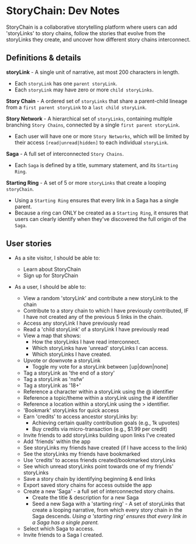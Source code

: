 # StoryChain: Dev Notes

StoryChain is a collaborative storytelling platform where users can add 'storyLinks'
to story chains, follow the stories that evolve from the storyLinks they create, and
uncover how different story chains interconnect.

## Definitions & details

**storyLink** - A single unit of narrative, ast most 200 characters in length.

  * Each `storyLink` has one `parent storyLink`.
  * Each `storyLink` may have zero or more `child storyLinks`.

**Story Chain** - A ordered set of `storyLinks` that share a parent-child lineage
  from a `first parent storyLink` to a `last child storyLink`.

**Story Network** - A hierarchical set of `storyLinks`, containing multiple
  branching `Story Chains`, connected by a single `first parent storyLink`.
  
  * Each user will have one or more `Story Networks`, which will be limited by
      their access `[read|unread|hidden]` to each individual `storyLink`.

**Saga** - A full set of interconnected `Story Chains`.

  * Each `Saga` is defined by a title, summary statement, and its `Starting Ring`.
  
**Starting Ring** - A set of 5 or more `storyLinks` that create a looping
  `storyChain`.

  * Using a `Starting Ring` ensures that every link in a Saga has a single parent.
  * Because a ring can ONLY be created as a `Starting Ring`, it ensures that users
      can clearly identify when they've discovered the full origin of the `Saga`.

## User stories

* As a site visitor, I should be able to:
  * Learn about StoryChain
  * Sign up for StoryChain

* As a user, I should be able to:
  * View a random 'storyLink' and contribute a new storyLink to the chain
  * Contribute to a story chain to which I have previously contributed, IF
      I have not created any of the previous 5 links in the chain.
  * Access any storyLink I have previously read
  * Read a 'child storyLink' of a storyLink I have previously read
  * View a map that shows:
    * How the storyLinks I have read interconnect.
    * Which storyLinks have 'unread' storyLinks I can access.
    * Which storyLinks I have created.
  * Upvote or downvote a storyLink
    * Toggle my vote for a storyLink between [up|down|none]
  * Tag a storyLink as 'the end of a story'
  * Tag a storyLink as 'nsfw'
  * Tag a storyLink as '18+'
  * Reference a character within a storyLink using the @ identifier
  * Reference a topic/theme within a storyLink using the # identifier
  * Reference a location within a storyLink using the > identifier.
  * 'Bookmark' storyLinks for quick access
  * Earn 'credits' to access ancestor storyLinks by:
    * Achieving certain quality contribution goals (e.g., 1k upvotes)
    * Buy credits via micro-transaction (e.g., $1.99 per credit)
  * Invite friends to add storyLinks building upon links I've created
  * Add 'friends' within the app
  * See storyLinks my friends have created (if I have access to the link)
  * See the storyLinks my friends have bookmarked
  * Use 'credits' to access friends created/bookmarked storyLinks
  * See which unread storyLinks point towards one of my friends' storyLinks
  * Save a story chain by identifying beginning & end links
  * Export saved story chains for access outside the app
  * Create a new 'Saga' - a full set of interconnected story chains.
    * Create the title & description for a new Saga
    * Seed a new Saga with a 'starting ring' - A set of storyLinks that create
        a looping narrative, from which every story chain in the Saga descends.
        _Using a 'starting ring' ensures that every link in a Saga has a single
        parent._
  * Select which Saga to access.
  * Invite friends to a Saga I created.